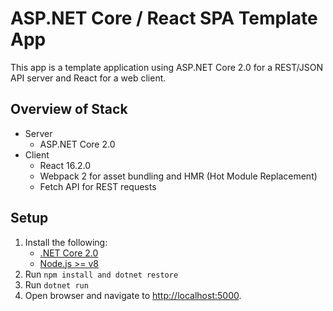 # ASP.NET Core / React SPA Template App

This app is a template application using ASP.NET Core 2.0 for a REST/JSON API server and React for a web client.

## Overview of Stack
- Server
  - ASP.NET Core 2.0
- Client
  - React 16.2.0
  - Webpack 2 for asset bundling and HMR (Hot Module Replacement)
  - Fetch API for REST requests

## Setup

1. Install the following:
   - [.NET Core 2.0](https://www.microsoft.com/net/core)
   - [Node.js >= v8](https://nodejs.org/en/download/)
2. Run `npm install and dotnet restore`
3. Run `dotnet run`
3. Open browser and navigate to [http://localhost:5000](http://localhost:5000).